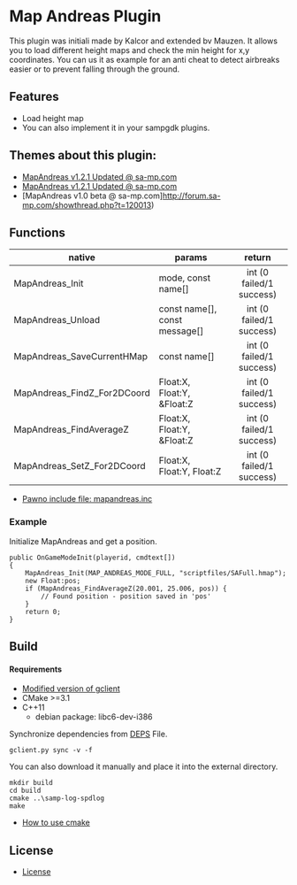 # Map Andreas Plugin  #
This plugin was initiali made by Kalcor and extended bv Mauzen.
It allows you to load different height maps and check the min height for x,y coordinates.
You can us it as example for an anti cheat to detect airbreaks easier or to prevent falling through the ground.

## Features
- Load height map
- You can also implement it in your sampgdk plugins.

## Themes about this plugin:
- [MapAndreas v1.2.1 Updated @ sa-mp.com](http://forum.sa-mp.com/showthread.php?t=275492)
- [MapAndreas v1.2.1 Updated @ sa-mp.com](http://forum.sa-mp.com/showpost.php?p=3130004&postcount=153)
- [MapAndreas v1.0 beta @ sa-mp.com]http://forum.sa-mp.com/showthread.php?t=120013)

## Functions
|native|params|return|
|-------|-------|:-----:|
|MapAndreas_Init|mode, const name[]|int (0 failed/1 success)|
|MapAndreas_Unload|const name[], const message[]|int (0 failed/1 success)|
|MapAndreas_SaveCurrentHMap|const name[]|int (0 failed/1 success)|
|MapAndreas_FindZ_For2DCoord|Float:X, Float:Y, &Float:Z|int (0 failed/1 success)|
|MapAndreas_FindAverageZ|Float:X, Float:Y, &Float:Z|int (0 failed/1 success)|
|MapAndreas_SetZ_For2DCoord|Float:X, Float:Y, Float:Z|int (0 failed/1 success)|

- [Pawno include file: mapandreas.inc](include/mapandreas.inc)

### Example
Initialize MapAndreas and get a position.

    public OnGameModeInit(playerid, cmdtext[])
    {
        MapAndreas_Init(MAP_ANDREAS_MODE_FULL, "scriptfiles/SAFull.hmap");
        new Float:pos;
        if (MapAndreas_FindAverageZ(20.001, 25.006, pos)) {
            // Found position - position saved in 'pos'
        }
        return 0;
    }
    
    
## Build
#### Requirements
- [Modified version of gclient](https://github.com/timniederhausen/gclient)
- CMake >=3.1
- C++11
  - debian package: libc6-dev-i386

Synchronize dependencies from [DEPS](DEPS) File.

    gclient.py sync -v -f

You can also download it manually and place it into the external directory.

    mkdir build
    cd build
    cmake ..\samp-log-spdlog
    make

- [How to use cmake](https://github.com/bast/cmake-example)

## License
- [License](LICENSE)